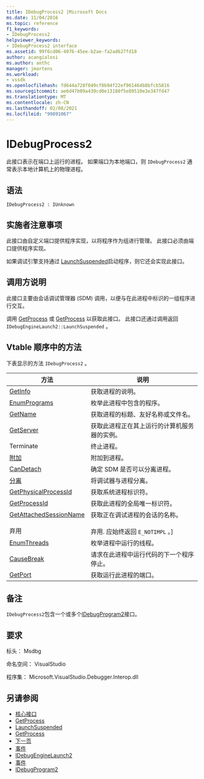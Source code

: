 ```yaml
---
title: IDebugProcess2 |Microsoft Docs
ms.date: 11/04/2016
ms.topic: reference
f1_keywords:
- IDebugProcess2
helpviewer_keywords:
- IDebugProcess2 interface
ms.assetid: 99f6cd06-4076-45ee-b2ae-fa2ad627fd18
author: acangialosi
ms.author: anthc
manager: jmartens
ms.workload:
- vssdk
ms.openlocfilehash: fd644a728f049cf8b94f22ef961464b8bfcb5816
ms.sourcegitcommit: ae6d47b09a439cd0e13180f5e89510e3e347fd47
ms.translationtype: MT
ms.contentlocale: zh-CN
ms.lasthandoff: 02/08/2021
ms.locfileid: "99891067"
---
```

# <a name="idebugprocess2"></a>IDebugProcess2
此接口表示在端口上运行的进程。 如果端口为本地端口，则 `IDebugProcess2` 通常表示本地计算机上的物理进程。

## <a name="syntax"></a>语法

```
IDebugProcess2 : IUnknown
```

## <a name="notes-for-implementers"></a>实施者注意事项
 此接口由自定义端口提供程序实现，以将程序作为组进行管理。 此接口必须由端口提供程序实现。

 如果调试引擎支持通过 [LaunchSuspended](../../../extensibility/debugger/reference/idebugenginelaunch2-launchsuspended.md)启动程序，则它还会实现此接口。

## <a name="notes-for-callers"></a>调用方说明
 此接口主要由会话调试管理器 (SDM) 调用，以便与在此进程中标识的一组程序进行交互。

 调用 [GetProcess](../../../extensibility/debugger/reference/idebugprogram2-getprocess.md) 或 [GetProcess](../../../extensibility/debugger/reference/idebugport2-getprocess.md) 以获取此接口。 此接口还通过调用返回 `IDebugEngineLaunch2::LaunchSuspended` 。

## <a name="methods-in-vtable-order"></a>Vtable 顺序中的方法
 下表显示的方法 `IDebugProcess2` 。

|方法|说明|
|------------|-----------------|
|[GetInfo](../../../extensibility/debugger/reference/idebugprocess2-getinfo.md)|获取进程的说明。|
|[EnumPrograms](../../../extensibility/debugger/reference/idebugprocess2-enumprograms.md)|枚举此进程中包含的程序。|
|[GetName](../../../extensibility/debugger/reference/idebugprocess2-getname.md)|获取进程的标题、友好名称或文件名。|
|[GetServer](../../../extensibility/debugger/reference/idebugprocess2-getserver.md)|获取此进程正在其上运行的计算机服务器的实例。|
|Terminate|终止进程。|
|[附加](../../../extensibility/debugger/reference/idebugprocess2-attach.md)|附加到进程。|
|[CanDetach](../../../extensibility/debugger/reference/idebugprocess2-candetach.md)|确定 SDM 是否可以分离进程。|
|[分离](../../../extensibility/debugger/reference/idebugprocess2-detach.md)|将调试器与进程分离。|
|[GetPhysicalProcessId](../../../extensibility/debugger/reference/idebugprocess2-getphysicalprocessid.md)|获取系统进程标识符。|
|[GetProcessId](../../../extensibility/debugger/reference/idebugprocess2-getprocessid.md)|获取此进程的全局唯一标识符。|
|[GetAttachedSessionName](../../../extensibility/debugger/reference/idebugprocess2-getattachedsessionname.md)<br /><br /> 弃用|获取正在调试进程的会话的名称。<br /><br /> 弃用. 应始终返回 `E_NOTIMPL` 。]|
|[EnumThreads](../../../extensibility/debugger/reference/idebugprocess2-enumthreads.md)|枚举进程中运行的线程。|
|[CauseBreak](../../../extensibility/debugger/reference/idebugprocess2-causebreak.md)|请求在此进程中运行代码的下一个程序停止。|
|[GetPort](../../../extensibility/debugger/reference/idebugprocess2-getport.md)|获取运行此进程的端口。|

## <a name="remarks"></a>备注
 `IDebugProcess2`包含一个或多个[IDebugProgram2](../../../extensibility/debugger/reference/idebugprogram2.md)接口。

## <a name="requirements"></a>要求
 标头： Msdbg

 命名空间： VisualStudio

 程序集： Microsoft.VisualStudio.Debugger.Interop.dll

## <a name="see-also"></a>另请参阅
- [核心接口](../../../extensibility/debugger/reference/core-interfaces.md)
- [GetProcess](../../../extensibility/debugger/reference/idebugport2-getprocess.md)
- [LaunchSuspended](../../../extensibility/debugger/reference/idebugenginelaunch2-launchsuspended.md)
- [GetProcess](../../../extensibility/debugger/reference/idebugprogram2-getprocess.md)
- [下一页](../../../extensibility/debugger/reference/ienumdebugprocesses2-next.md)
- [事件](../../../extensibility/debugger/reference/idebugportevents2-event.md)
- [IDebugEngineLaunch2](../../../extensibility/debugger/reference/idebugenginelaunch2.md)
- [事件](../../../extensibility/debugger/reference/idebugeventcallback2-event.md)
- [IDebugProgram2](../../../extensibility/debugger/reference/idebugprogram2.md)
